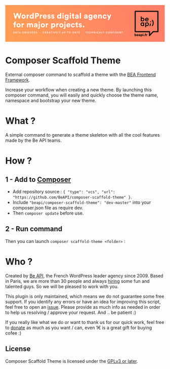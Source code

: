 <a href="https://beapi.fr">![Be API Github Banner](banner-github.png)</a>

# Composer Scaffold Theme

External composer command to scaffold a theme with the [BEA Frontend Framework](https://github.com/BeAPI/beapi-frontend-framework).

Increase your workflow when creating a new theme. By launching this composer command, you will easily and quickly choose the theme name, namespace and bootstrap your new theme.

# What ?

A simple command to generate a theme skeleton with all the cool features made by the Be API teams.

# How ?

## 1 - Add to [Composer](http://composer.rarst.net/)

- Add repository source : `{ "type": "vcs", "url": "https://github.com/BeAPI/composer-scaffold-theme" }`.
- Include `"beapi/composer-scaffold-theme": "dev-master"` into your composer.json file as require dev.
- Then `composer update` before use.

## 2 - Run command 

Then you can launch `composer scaffold-theme <folder>` :

# Who ?

Created by [Be API](https://beapi.fr), the French WordPress leader agency since 2009. Based in Paris, we are more than 30 people and always [hiring](https://beapi.workable.com) some fun and talented guys. So we will be pleased to work with you.

This plugin is only maintained, which means we do not guarantee some free support. If you identify any errors or have an idea for improving this script, feel free to open an [issue](../../issues/new). Please provide as much info as needed in order to help us resolving / approve your request. And .. be patient :)

If you really like what we do or want to thank us for our quick work, feel free to [donate](https://www.paypal.me/BeAPI) as much as you want / can, even 1€ is a great gift for buying cofee :)

## License

Composer Scaffold Theme is licensed under the [GPLv3 or later](LICENSE.md).
